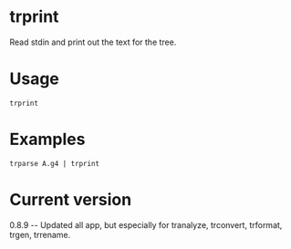 # trprint

Read stdin and print out the text for the tree.

# Usage

    trprint

# Examples

    trparse A.g4 | trprint

# Current version

0.8.9 -- Updated all app, but especially for tranalyze, trconvert, trformat, trgen, trrename.
